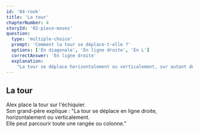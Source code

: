 ```yaml
---
id: '04-rook'
title: 'La tour'
chapterNumber: 4
storyId: '02-piece-moves'
question:
  type: 'multiple-choice'
  prompt: 'Comment la tour se déplace-t-elle ?'
  options: ['En diagonale', 'En ligne droite', 'En L']
  correctAnswer: 'En ligne droite'
  explanation:
    "La tour se déplace horizontalement ou verticalement, sur autant de cases qu'elle le souhaite."
---
```


## La tour

Alex place la tour sur l'échiquier.  
Son grand-père explique : "La tour se déplace en ligne droite, horizontalement ou verticalement.  
Elle peut parcourir toute une rangée ou colonne."
